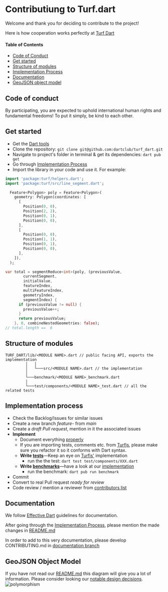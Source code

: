 # Contributiung to Turf.dart

Welcome and thank you for deciding to contribute to the project!

Here is how cooperation works perfectly at [Turf Dart](https://github.com/dartclub/turf_dart)
#### Table of Contents
  - [Code of Conduct](#code-of-conduct)
  - [Get started](#get-started)
  - [Structure of modules](#structure-of-modules)
  - [Implementation Process](#implementation-process)
  - [Documentation](#documentation)
  - [GeoJSON object model](#GeoJSON-object-model)

## Code of conduct
By participating, you are expected to uphold international human rights and fundamental freedoms!
To put it simply, be kind to each other. 

## Get started
- Get the [Dart tools](https://dart.dev/tools)
- Clone the repository: ```git clone git@github.com:dartclub/turf_dart.git```
- Navigate to project's folder in terminal & get its dependencies:  ```dart pub get```
- Go through [Implementation Process](#implementation-process)
- Import the library in your code and use it. For example:
```dart
import 'package:turf/helpers.dart';
import 'package:turf/src/line_segment.dart';

  Feature<Polygon> poly = Feature<Polygon>(
    geometry: Polygon(coordinates: [
      [
        Position(0, 0),
        Position(2, 2),
        Position(0, 1),
        Position(0, 0),
      ],
      [
        Position(0, 0),
        Position(1, 1),
        Position(0, 1),
        Position(0, 0),
      ],
    ]),
  );

var total = segmentReduce<int>(poly, (previousValue,
        currentSegment,
        initialValue,
        featureIndex,
        multiFeatureIndex,
        geometryIndex,
        segmentIndex) {
      if (previousValue != null) {
        previousValue++;
      }
      return previousValue;
    }, 0, combineNestedGeometries: false);
// total.length ==  6
```

## Structure of modules
```
TURF_DART/lib/<MODULE NAME>.dart // public facing API, exports the implementation
         │   │
         │   └───src/<MODULE NAME>.dart // the implementation
         │ 
         └───benchmark/<MODULE NAME>_benchmark.dart
         │
         └───test/components/<MODULE NAME>_test.dart // all the related tests
```
## Implementation process
- Check the Backlog/Issues for similar issues
- Create a new branch _feature-_ from _main_
- Create a _draft Pull request_, mention in it the associated issues
- **Implement**
  - Document everything [properly](#documentation)
  - If you are importing tests, comments etc. from [Turfjs](https://github.com/Turfjs/turf), please make sure you refactor it so it conforms with Dart syntax.
  - **Write [tests](https://dart.dev/guides/testing)**―Keep an eye on [Turfjs'](https://github.com/Turfjs/turf) implementation
    - run the the test: ```dart test test/components/XXX.dart```
  - **Write [benchmarks](https://pub.dev/packages/benchmark)**―have a look at our [implementation](https://github.com/dartclub/turf_dart/tree/main/benchmark)
    - run the benchmark: ```dart pub run benchmark```
- Commit
- Convert to real Pull request _ready for review_
- Code review / mention a reviewer from [contributors list](https://github.com/dartclub/turf_dart/graphs/contributors) 


## Documentation
We follow [Effective Dart](https://dart.dev/guides/language/effective-dart/documentation) guidelines for documentation.

After going through the [Implementation Process](#implementation-process), please mention the made changes in [README.md](https://github.com/dartclub/turf_dart/blob/main/README.md)

In order to add to this very documentation, please develop CONTRIBUTING.md in [documentation branch](https://github.com/dartclub/turf_dart/tree/documentation)

## GeoJSON Object Model
If you have not read our [README.md](https://github.com/dartclub/turf_dart/blob/main/README.md) this diagram will give you a lot of information. Please consider looking our [notable design decisions](https://github.com/dartclub/turf_dart/blob/main/README.md#notable-design-decisions).  
![polymorphism](https://user-images.githubusercontent.com/10634693/159876354-f9da2f37-02b3-4546-b32a-c0f82c372272.png)
